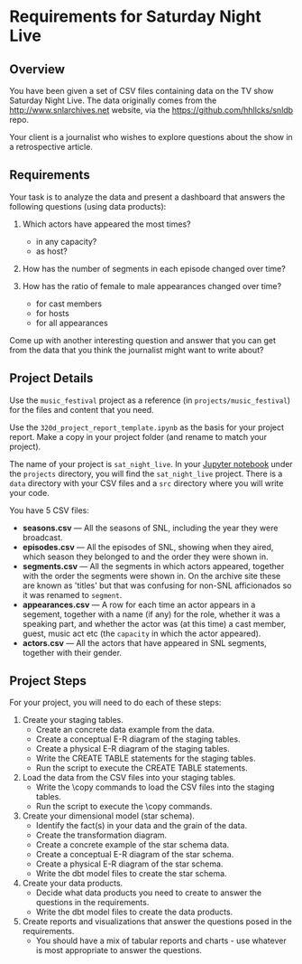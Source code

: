 # Requirements for Saturday Night Live

## Overview
You have been given a set of CSV files containing data on the TV show Saturday Night Live.  The data originally comes from the http://www.snlarchives.net website, via the https://github.com/hhllcks/snldb repo.

Your client is a journalist who wishes to explore questions about the show in a retrospective article. 

## Requirements
Your task is to analyze the data and present a dashboard that answers the following questions (using data products):

1. Which actors have appeared the most times?
    * in any capacity?
    * as host?

2. How has the number of segments in each episode changed over time?

3. How has the ratio of female to male appearances changed over time?
    * for cast members
    * for hosts
    * for all appearances

Come up with another interesting question and answer that you can get from the data that you think 
the journalist might want to write about?

## Project Details
Use the `music_festival` project as a reference (in `projects/music_festival`) for the files and content that you need.

Use the `320d_project_report_template.ipynb` as the basis for your project report. Make a copy in your project folder (and rename to match your project).

The name of your project is `sat_night_live`. In your [Jupyter notebook](https://notebook.dei320.net) under the
`projects` directory, you will find the `sat_night_live` project. There is a `data` directory with your CSV 
files and a `src` directory where you will write your code.

You have 5 CSV files:

* **seasons.csv** — All the seasons of SNL, including the year they were broadcast.
* **episodes.csv** — All the episodes of SNL, showing when they aired, which season they belonged to and the order they were shown in.
* **segments.csv** — All the segments in which actors appeared, together with the order the segments were shown in.  On the archive site these are known as 'titles' but that was confusing for non-SNL afficionados so it was renamed to `segment`.
* **appearances.csv** — A row for each time an actor appears in a segement, together with a name (if any) for the role, whether it was a speaking part, and whether the actor was (at this time) a cast member, guest, music act etc (the `capacity` in which the actor appeared).
* **actors.csv** — All the actors that have appeared in SNL segments, together with their gender.

## Project Steps
For your project, you will need to do each of these steps:
1) Create your staging tables.
   * Create an concrete data example from the data.
   * Create a conceptual E-R diagram of the staging tables.
   * Create a physical E-R diagram of the staging tables.
   * Write the CREATE TABLE statements for the staging tables.
   * Run the script to execute the CREATE TABLE statements.
2) Load the data from the CSV files into your staging tables.
   * Write the \copy commands to load the CSV files into the staging tables.
   * Run the script to execute the \copy commands.
3) Create your dimensional model (star schema).
   * Identify the fact(s) in your data and the grain of the data.
   * Create the transformation diagram.
   * Create a concrete example of the star schema data.
   * Create a conceptual E-R diagram of the star schema.
   * Create a physical E-R diagram of the star schema.
   * Write the dbt model files to create the star schema.
4) Create your data products.
   * Decide what data products you need to create to answer the questions in the requirements.
   * Write the dbt model files to create the data products.
5) Create reports and visualizations that answer the questions posed in the requirements.
   * You should have a mix of tabular reports and charts - use whatever is most appropriate to answer the questions.
